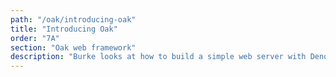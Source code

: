```yaml
---
path: "/oak/introducing-oak"
title: "Introducing Oak"
order: "7A"
section: "Oak web framework"
description: "Burke looks at how to build a simple web server with Deno"
---
```

